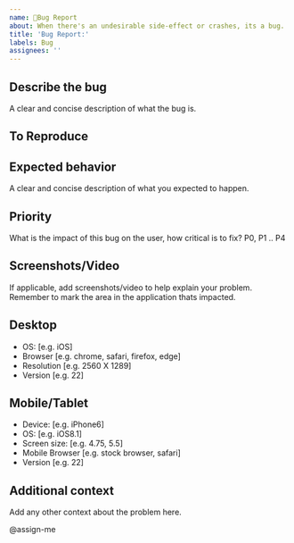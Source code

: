 ```yaml
---
name: 🐛Bug Report
about: When there's an undesirable side-effect or crashes, its a bug.
title: 'Bug Report:'
labels: Bug
assignees: ''
---
```


## Describe the bug

A clear and concise description of what the bug is.

## To Reproduce

## Expected behavior

A clear and concise description of what you expected to happen.

## Priority

What is the impact of this bug on the user, how critical is to fix? P0, P1 .. P4

## Screenshots/Video

If applicable, add screenshots/video to help explain your problem.
Remember to mark the area in the application thats impacted.

## Desktop

-   OS: [e.g. iOS]
-   Browser [e.g. chrome, safari, firefox, edge]
-   Resolution [e.g. 2560 X 1289]
-   Version [e.g. 22]

## Mobile/Tablet

-   Device: [e.g. iPhone6]
-   OS: [e.g. iOS8.1]
-   Screen size: [e.g. 4.75, 5.5]
-   Mobile Browser [e.g. stock browser, safari]
-   Version [e.g. 22]

## Additional context

Add any other context about the problem here.

@assign-me
